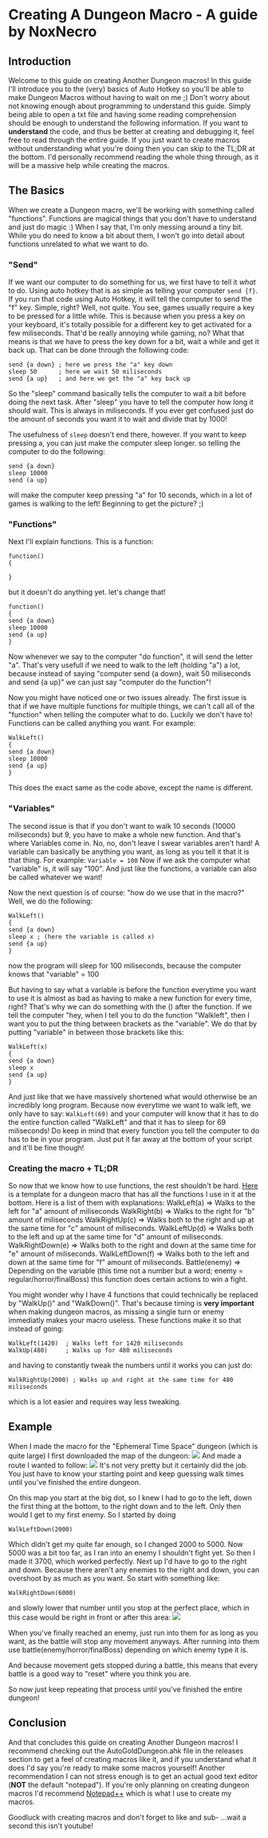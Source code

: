 # Creating A Dungeon Macro - A guide by NoxNecro

## Introduction

Welcome to this guide on creating Another Dungeon macros!
In this guide I'll introduce you to the (very) basics of Auto Hotkey so you'll be able to make Dungeon Macros without having to wait on me ;)
Don't worry about not knowing enough about programming to understand this guide.
Simply being able to open a txt file and having some reading comprehension should be enough to understand the following information.
If you want to **understand** the code, and thus be better at creating and debugging it, feel free to read through the entire guide. 
If you just want to create macros without understanding what you're doing then you can skip to the TL;DR at the bottom. 
I'd personally recommend reading the whole thing through, as it will be a massive help while creating the macros.

## The Basics

When we create a Dungeon macro, we'll be working with something called "functions". Functions are magical things that you don't have to understand and just do magic :)
When I say that, I'm only messing around a tiny bit. While you do need to know a bit about them, I won't go into detail about functions unrelated to what we want to do.

### "Send"

If we want our computer to do something for us, we first have to tell it *what* to do. 
Using auto hotkey that is as simple as telling your computer ```send {f}```. If you run that code using Auto Hotkey, it will tell the computer to send the "f" key. Simple, right?
Well, not quite. You see, games usually require a key to be pressed for a little while. This is because when you press a key on your keyboard, it's totally possible for a different key to get activated for a few miliseconds. 
That'd be really annoying while gaming, no? 
What that means is that we have to press the key down for a bit, wait a while and get it back up.
That can be done through the following code:
```
send {a down} ; here we press the "a" key down
sleep 50 	  ; here we wait 50 miliseconds	
send {a up}	  ; and here we get the "a" key back up
```
So the "sleep" command basically tells the computer to wait a bit before doing the next task. After "sleep" you have to tell the computer how long it should wait.
This is always in miliseconds. If you ever get confused just do the amount of seconds you want it to wait and divide that by 1000!

The usefulness of ```sleep``` doesn't end there, however.
If you want to keep pressing a, you can just make the computer sleep longer.
so telling the computer to do the following:
```
send {a down}
sleep 10000
send (a up}
``` 
will make the computer keep pressing "a" for 10 seconds, which in a lot of games is walking to the left! Beginning to get the picture? ;)

### "Functions"

Next I'll explain functions.
This is a function:
```
function() 
{

}
```

but it doesn't do anything yet.
let's change that!

```
function() 
{
send {a down}
sleep 10000
send {a up}
}
```
Now whenever we say to the computer "do function", it will send the letter "a".
That's very usefull if we need to walk to the left (holding "a") a lot, because instead of saying "computer send {a down}, wait 50 miliseconds and send {a up}" we can just say "computer do the function"!

Now you might have noticed one or two issues already.
The first issue is that if we have multiple functions for multiple things, we can't call all of the "function" when telling the computer what to do.
Luckily we don't have to! Functions can be called anything you want.
For example:
```
WalkLeft() 
{
send {a down}
sleep 10000
send {a up}
}
```
This does the exact same as the code above, except the name is different.

### "Variables"

The second issue is that if you don't want to walk 10 seconds (10000 miliseconds) but 9, you have to make a whole new function.
And that's where Variables come in. No, no, don't leave I swear variables aren't hard!
A variable can basically be anything you want, as long as you tell it that it is that thing.
For example: 
```Variable = 100```
Now if we ask the computer what "variable" is, it will say "100".
And just like the functions, a variable can also be called whatever we want!

Now the next question is of course: "how do we use that in the macro?"
Well, we do the following:
```
WalkLeft()
{
send {a down}
sleep x ; (here the variable is called x)
send {a up}
}
```
now the program will sleep for 100 miliseconds, because the computer knows that "variable" = 100

But having to say what a variable is before the function everytime you want to use it is almost as bad as having to make a new function for every time, right?
That's why we can do something with the () after the function.
If we tell the computer "hey, when I tell you to do the function "Walkleft", then I want you to put the thing between brackets as the "variable".
We do that by putting "variable" in between those brackets like this: 
```
WalkLeft(x)
{
send {a down}
sleep x
send {a up}
}
```
And just like that we have massively shortened what would otherwise be an incredibly long program.
Because now everytime we want to walk left, we only have to say:
```WalkLeft(69)```
and your computer will know that it has to do the entire function called "WalkLeft" and that it has to sleep for 69 miliseconds!
Do keep in mind that every function you tell the computer to do has to be in your program. Just put it far away at the bottom of your script and it'll be fine though!

### Creating the macro + TL;DR

So now that we know how to use functions, the rest shouldn't be hard.
[Here]() is a template for a dungeon macro that has all the functions I use in it at the bottom.
Here is a list of them with explanations: 
WalkLeft(a) => Walks to the left for "a" amount of miliseconds
WalkRight(b) => Walks to the right for "b" amount of miliseconds
WalkRightUp(c) => Walks both to the right and up at the same time for "c" amount of miliseconds. 
WalkLeftUp(d) => Walks both to the left and up at the same time for "d" amount of miliseconds. 
WalkRightDown(e) => Walks both to the right and down at the same time for "e" amount of miliseconds. 
WalkLeftDown(f) => Walks both to the left and down at the same time for "f" amount of miliseconds. 
Battle(enemy) => Depending on the variable (this time not a number but a word; enemy = regular/horror/finalBoss) this function does certain actions to win a fight.

You might wonder why I have 4 functions that could technically be replaced by "WalkUp()" and "WalkDown()".
That's because timing is **very important** when making dungeon macros, as missing a single turn or enemy immediatly makes your macro useless.
These functions make it so that instead of going:
```
WalkLeft(1420)  ; Walks left for 1420 miliseconds
WalkUp(480)		; Walks up for 480 miliseconds
```
and having to constantly tweak the numbers until it works you can just do:
```
WalkRightUp(2000) ; Walks up and right at the same time for 480 miliseconds
```
which is a lot easier and requires way less tweaking.

## Example

When I made the macro for the "Ephemeral Time Space" dungeon (which is quite large) I first downloaded the map of the dungeon: 
![](minimap.png)
And made a route I wanted to follow:
![](minimap_route.jpg)
It's not very pretty but it certainly did the job. You just have to know your starting point and keep guessing walk times until you've finished the entire dungeon.

On this map you start at the big dot, so I knew I had to go to the left, down the first thing at the bottom, to the right down and to the left.
Only then would I get to my first enemy.
So I started by doing
```
WalkLeftDown(2000)
```
Which didn't get my quite far enough, so I changed 2000 to 5000.
Now 5000 was a bit too far, as I ran into an enemy I shouldn't fight yet.
So then I made it 3700, which worked perfectly.
Next up I'd have to go to the right and down.
Because there aren't any enemies to the right and down, you can overshoot by as much as you want.
So start with something like:
```
WalkRightDown(6000)
```
and slowly lower that number until you stop at the perfect place, which in this case would be right in front or after this area:
![](minimap_marked1.jpg)

When you've finally reached an enemy, just run into them for as long as you want, as the battle will stop any movement anyways.
After running into them use battle(enemy/horror/finalBoss) depending on which enemy type it is.

And because movement gets stopped during a battle, this means that every battle is a good way to "reset" where you think you are.


So now just keep repeating that process until you've finished the entire dungeon!


## Conclusion

And that concludes this guide on creating Another Dungeon macros! 
I recommend checking out the AutoGoldDungeon.ahk file in the releases section to get a feel of creating macros like it, and if you understand what it does I'd say you're ready to make some macros yourself!
Another recommendation I can not stress enough is to get an actual good text editor (**NOT** the default "notepad").
If you're only planning on creating dungeon macros I'd recommend [Notepad++](https://notepad-plus-plus.org/downloads/) which is what I use to create my macros.


Goodluck with creating macros and don't forget to like and sub- ...wait a second this isn't youtube!




